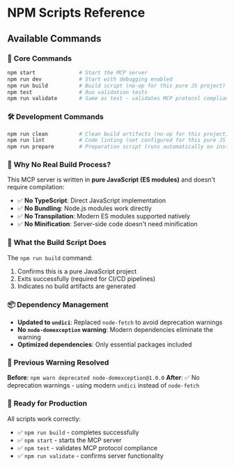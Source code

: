 # NPM Scripts Reference

## Available Commands

### 🚀 **Core Commands**

```bash
npm start              # Start the MCP server
npm run dev            # Start with debugging enabled
npm run build          # Build script (no-op for this pure JS project)
npm test               # Run validation tests
npm run validate       # Same as test - validates MCP protocol compliance
```

### 🛠️ **Development Commands**

```bash
npm run clean          # Clean build artifacts (no-op for this project)
npm run lint           # Code linting (not configured for this pure JS project)
npm run prepare        # Preparation script (runs automatically on install)
```

### 🎯 **Why No Real Build Process?**

This MCP server is written in **pure JavaScript (ES modules)** and doesn't require compilation:

- ✅ **No TypeScript**: Direct JavaScript implementation
- ✅ **No Bundling**: Node.js modules work directly
- ✅ **No Transpilation**: Modern ES modules supported natively
- ✅ **No Minification**: Server-side code doesn't need minification

### 🔧 **What the Build Script Does**

The `npm run build` command:
1. Confirms this is a pure JavaScript project
2. Exits successfully (required for CI/CD pipelines)
3. Indicates no build artifacts are generated

### 📦 **Dependency Management**

- **Updated to `undici`**: Replaced `node-fetch` to avoid deprecation warnings
- **No `node-domexception` warning**: Modern dependencies eliminate the warning
- **Optimized dependencies**: Only essential packages included

### 🚨 **Previous Warning Resolved**

**Before**: `npm warn deprecated node-domexception@1.0.0`
**After**: ✅ No deprecation warnings - using modern `undici` instead of `node-fetch`

### 🎉 **Ready for Production**

All scripts work correctly:
- ✅ `npm run build` - completes successfully
- ✅ `npm start` - starts the MCP server
- ✅ `npm test` - validates MCP protocol compliance
- ✅ `npm run validate` - confirms server functionality
